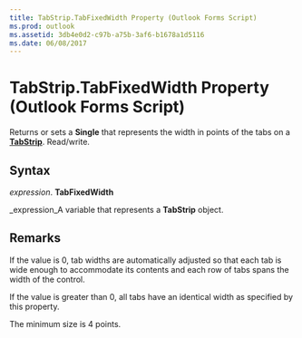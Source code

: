 ```yaml
---
title: TabStrip.TabFixedWidth Property (Outlook Forms Script)
ms.prod: outlook
ms.assetid: 3db4e0d2-c97b-a75b-3af6-b1678a1d5116
ms.date: 06/08/2017
---
```



# TabStrip.TabFixedWidth Property (Outlook Forms Script)

Returns or sets a  **Single** that represents the width in points of the tabs on a **[TabStrip](Outlook.tabstrip.md)**. Read/write.


## Syntax

 _expression_. **TabFixedWidth**

 _expression_A variable that represents a  **TabStrip** object.


## Remarks

If the value is 0, tab widths are automatically adjusted so that each tab is wide enough to accommodate its contents and each row of tabs spans the width of the control.

If the value is greater than 0, all tabs have an identical width as specified by this property.

The minimum size is 4 points.


